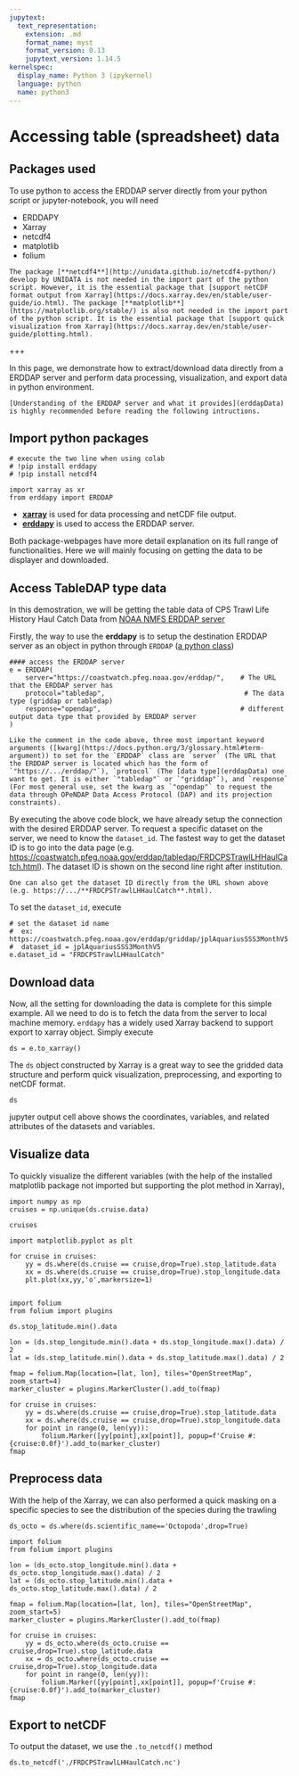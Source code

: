 ```yaml
---
jupytext:
  text_representation:
    extension: .md
    format_name: myst
    format_version: 0.13
    jupytext_version: 1.14.5
kernelspec:
  display_name: Python 3 (ipykernel)
  language: python
  name: python3
---
```


Accessing table (spreadsheet) data
===

## Packages used
To use python to access the ERDDAP server directly from your python script or jupyter-notebook, you will need
- ERDDAPY
- Xarray
- netcdf4 
- matplotlib
- folium

```{note}
The package [**netcdf4**](http://unidata.github.io/netcdf4-python/) develop by UNIDATA is not needed in the import part of the python script. However, it is the essential package that [support netCDF format output from Xarray](https://docs.xarray.dev/en/stable/user-guide/io.html). The package [**matplotlib**](https://matplotlib.org/stable/) is also not needed in the import part of the python script. It is the essential package that [support quick visualization from Xarray](https://docs.xarray.dev/en/stable/user-guide/plotting.html). 
```

+++

In this page, we demonstrate how to extract/download data directly from a ERDDAP server and perform data processing, visualization, and export data in python environment. 

```{tip}
[Understanding of the ERDDAP server and what it provides](erddapData) is highly recommended before reading the following intructions.
```

## Import python packages

```{code-cell} ipython3
# execute the two line when using colab
# !pip install erddapy
# !pip install netcdf4
```

```{code-cell} ipython3
import xarray as xr
from erddapy import ERDDAP
```

- [**xarray**](https://docs.xarray.dev/en/stable/getting-started-guide/why-xarray.html) is used for data processing and netCDF file output. 
- [**erddapy**](https://ioos.github.io/erddapy/00-quick_intro-output.html) is used to access the ERDDAP server.

Both package-webpages have more detail explanation on its full range of functionalities. 
Here we will mainly focusing on getting the data to be displayer and downloaded.


## Access TableDAP type data
In this demostration, we will be getting the table data of CPS Trawl Life History Haul Catch Data from [NOAA NMFS ERDDAP server](https://coastwatch.pfeg.noaa.gov/erddap/tabledap/FRDCPSTrawlLHHaulCatch.html)

Firstly, the way to use the **erddapy** is to setup the destination ERDDAP server as an object in python through `ERDDAP` ([a python class](https://docs.python.org/3/tutorial/classes.html))

```{code-cell} ipython3
#### access the ERDDAP server
e = ERDDAP(
    server="https://coastwatch.pfeg.noaa.gov/erddap/",    # The URL that the ERDDAP server has
    protocol="tabledap",                                   # The data type (griddap or tabledap)
    response="opendap",                                   # different output data type that provided by ERDDAP server       
)
```

```{note}
Like the comment in the code above, three most important keyword arguments ([kwarg](https://docs.python.org/3/glossary.html#term-argument)) to set for the `ERDDAP` class are `server` (The URL that the ERDDAP server is located which has the form of `"https://.../erddap/"`), `protocol` (The [data type](erddapData) one want to get. It is either `"tabledap"` or `"griddap"`), and `response` (For most general use, set the kwarg as `"opendap"` to request the data through OPeNDAP Data Access Protocol (DAP) and its projection constraints).
```
By executing the above code block, we have already setup the connection with the desired ERDDAP server. 
To request a specific dataset on the server, we need to know the `dataset_id`.
The fastest way to get the dataset ID is to go into the data page (e.g. https://coastwatch.pfeg.noaa.gov/erddap/tabledap/FRDCPSTrawlLHHaulCatch.html).
The dataset ID is shown on the second line right after institution. 
```{tip}
One can also get the dataset ID directly from the URL shown above (e.g. https://.../**FRDCPSTrawlLHHaulCatch**.html).
```
To set the `dataset_id`, execute

```{code-cell} ipython3
# set the dataset id name 
#  ex:  https://coastwatch.pfeg.noaa.gov/erddap/griddap/jplAquariusSSS3MonthV5.html
#  dataset_id = jplAquariusSSS3MonthV5
e.dataset_id = "FRDCPSTrawlLHHaulCatch"
```

## Download data 
Now, all the setting for downloading the data is complete for this simple example.
All we need to do is to fetch the data from the server to local machine memory.
`erddapy` has a widely used Xarray backend to support export to xarray object. 
Simply execute

```{code-cell} ipython3
ds = e.to_xarray()
```

The `ds` object constructed by Xarray is a great way to see the gridded data structure and perform quick visualization, preprocessing, and exporting to netCDF format.

```{code-cell} ipython3
ds
```

jupyter output cell above shows the coordinates, variables, and related attributes of the datasets and variables. 


## Visualize data 
To quickly visualize the different variables (with the help of the installed matplotlib package not imported but supporting the plot method in Xarray),

```{code-cell} ipython3
import numpy as np
cruises = np.unique(ds.cruise.data)
```

```{code-cell} ipython3
cruises
```

```{code-cell} ipython3
import matplotlib.pyplot as plt

for cruise in cruises:
    yy = ds.where(ds.cruise == cruise,drop=True).stop_latitude.data
    xx = ds.where(ds.cruise == cruise,drop=True).stop_longitude.data
    plt.plot(xx,yy,'o',markersize=1)
    
```

```{code-cell} ipython3
import folium
from folium import plugins

ds.stop_latitude.min().data

lon = (ds.stop_longitude.min().data + ds.stop_longitude.max().data) / 2
lat = (ds.stop_latitude.min().data + ds.stop_latitude.max().data) / 2

fmap = folium.Map(location=[lat, lon], tiles="OpenStreetMap", zoom_start=4)
marker_cluster = plugins.MarkerCluster().add_to(fmap)

for cruise in cruises:
    yy = ds.where(ds.cruise == cruise,drop=True).stop_latitude.data
    xx = ds.where(ds.cruise == cruise,drop=True).stop_longitude.data
    for point in range(0, len(yy)):
        folium.Marker([yy[point],xx[point]], popup=f'Cruise #: {cruise:0.0f}').add_to(marker_cluster)
fmap
```

## Preprocess data
With the help of the Xarray, we can also performed a quick masking on a specific species to see the distribution of the species during the trawling

```{code-cell} ipython3
ds_octo = ds.where(ds.scientific_name=='Octopoda',drop=True)
```

```{code-cell} ipython3
import folium
from folium import plugins

lon = (ds_octo.stop_longitude.min().data + ds_octo.stop_longitude.max().data) / 2
lat = (ds_octo.stop_latitude.min().data + ds_octo.stop_latitude.max().data) / 2

fmap = folium.Map(location=[lat, lon], tiles="OpenStreetMap", zoom_start=5)
marker_cluster = plugins.MarkerCluster().add_to(fmap)

for cruise in cruises:
    yy = ds_octo.where(ds_octo.cruise == cruise,drop=True).stop_latitude.data
    xx = ds_octo.where(ds_octo.cruise == cruise,drop=True).stop_longitude.data
    for point in range(0, len(yy)):
        folium.Marker([yy[point],xx[point]], popup=f'Cruise #: {cruise:0.0f}').add_to(marker_cluster)
fmap
```

## Export to netCDF
To output the dataset, we use the `.to_netcdf()` method
```
ds.to_netcdf('./FRDCPSTrawlLHHaulCatch.nc')
```
